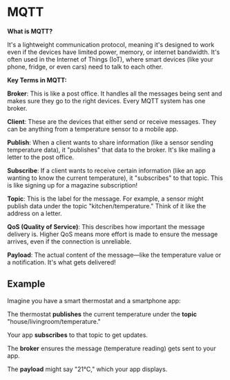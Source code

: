 # MQTT

**What is MQTT?**

It's a lightweight communication protocol, meaning it's designed to work even if the devices have limited power, memory, or internet bandwidth. It's often used in the Internet of Things (IoT), where smart devices (like your phone, fridge, or even cars) need to talk to each other.

**Key Terms in MQTT:**

**Broker**: This is like a post office. It handles all the messages being sent and makes sure they go to the right devices. Every MQTT system has one broker.

**Client**: These are the devices that either send or receive messages. They can be anything from a temperature sensor to a mobile app.

**Publish**: When a client wants to share information (like a sensor sending temperature data), it "publishes" that data to the broker. It's like mailing a letter to the post office.

**Subscribe**: If a client wants to receive certain information (like an app wanting to know the current temperature), it "subscribes" to that topic. This is like signing up for a magazine subscription!

**Topic**: This is the label for the message. For example, a sensor might publish data under the topic "kitchen/temperature." Think of it like the address on a letter.

**QoS (Quality of Service)**: This describes how important the message delivery is. Higher QoS means more effort is made to ensure the message arrives, even if the connection is unreliable.

**Payload**: The actual content of the message—like the temperature value or a notification. It's what gets delivered!

## Example
Imagine you have a smart thermostat and a smartphone app:

The thermostat **publishes** the current temperature under the **topic** "house/livingroom/temperature."

Your app **subscribes** to that topic to get updates.

The **broker** ensures the message (temperature reading) gets sent to your app.

The **payload** might say "21°C," which your app displays.